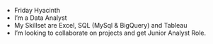 -  Friday Hyacinth 
-  I’m a Data Analyst 
- My Skillset are Excel, SQL (MySql & BigQuery) and Tableau 
- I’m looking to collaborate on projects and get Junior Analyst Role.

<!---
FredoHi/FredoHi is a ✨ special ✨ repository because its `README.md` (this file) appears on your GitHub profile.
You can click the Preview link to take a look at your changes.
--->
